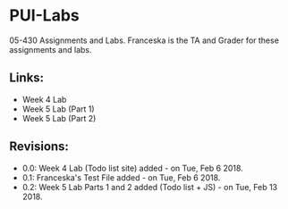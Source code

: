 # PUI-Labs

05-430 Assignments and Labs. Franceska is the TA and Grader for these assignments and labs.

Links:
-----
- Week 4 Lab
- Week 5 Lab (Part 1)
- Week 5 Lab (Part 2)

Revisions:
----------
- 0.0: Week 4 Lab (Todo list site) added - on Tue, Feb 6 2018.
- 0.1: Franceska's Test File added - on Tue, Feb 6 2018.
- 0.2: Week 5 Lab Parts 1 and 2 added (Todo list + JS) - on Tue, Feb 13 2018.
